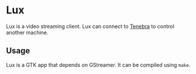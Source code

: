 # Lux

Lux is a video streaming client. Lux can connect to [Tenebra](https://github.com/UE2020/tenebra) to control another machine.

## Usage

Lux is a GTK app that depends on GStreamer. It can be compiled using `make`.

